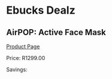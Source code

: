 
# Ebucks Dealz
## AirPOP: Active Face Mask
[Product Page](https://www.ebucks.com/web/shop/productSelected.do?prodId=539023184&catId=908594260)

Price: R1299.00

Savings: 


	